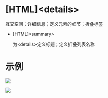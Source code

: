 # \[HTML]\<details>

互交空间；详细信息；定义元素的细节；折叠标签



-   \[HTML]\<summary>

    为\<details>定义标题；定义折叠列表名称

# 示例

![](../image/image_ULZBGiDDKC.png)

![](../image/image_By3CyMX5M9.png)

